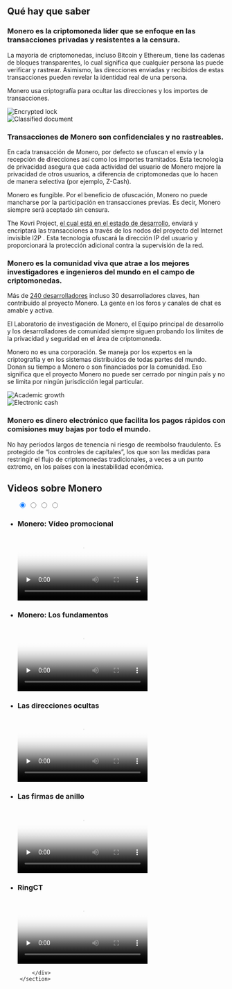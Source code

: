 <div class="site-wrap">
    <section class="container">
            <div class="row">
                <section class="container about-monero full col-xs-12">
                    <div class="info-block">
                        <div class="row center-xs">
                            <div class="col"><h2>Qué hay que saber</h2></div>
                        </div>
                        <div class="row middle-xs info-block-row private">
                            <div class="col-lg-7 col-md-6 col-sm-8 col-xs-12  why-text">
                                <h3>Monero es la criptomoneda líder que se enfoque en las transacciones privadas y resistentes a la censura.</h3>
                                <p>La mayoría de criptomonedas, incluso Bitcoin y Ethereum, tiene las cadenas de bloques transparentes, lo cual significa que cualquier persona las puede verificar y rastrear. Asimismo, las direcciones enviadas y recibidos de estas transacciones pueden revelar la identidad real de una persona.</p>
                                <p>Monero usa criptografía para ocultar las direcciones y los importes de transacciones.</p>
                            </div>
                            <div class="col-lg-5 col-md-6 col-sm-4 col-xs-12 last-sm first-xs center-xs">
                                <img src="/img/crypto-lock.png" alt="Encrypted lock" class="main-icon">
                            </div>
                        </div>
                        <div class="row middle-xs info-block-row">
                            <div class="col-lg-5 col-md-6 col-sm-4 col-xs-12 center-xs">
                                <img src="/img/monero-classified.png" alt="Classified document" class="main-icon">
                            </div>
                            <div class="col-lg-7 col-md-6 col-sm-8 col-xs-12 why-text">
                                <h3>Transacciones de Monero son confidenciales y no rastreables.</h3>
                                <p>En cada transacción de Monero, por defecto se ofuscan el envío y la recepción de direcciones así como los importes tramitados. Esta tecnología de privacidad asegura que cada actividad del usuario de Monero mejore la privacidad de otros usuarios, a diferencia de criptomonedas que lo hacen de manera selectiva (por ejemplo, Z-Cash).</p>
                                <p>Monero es fungible. Por el beneficio de ofuscación, Monero no puede mancharse por la participación en transacciones previas. Es decir, Monero siempre será aceptado sin censura.</p>
                                <p>The Kovri Project, <a href="https://getkovri.org/">el cual está en el estado de desarrollo</a>, enviará y encriptará las transacciones a través de los nodos del proyecto del Internet invisible I2P . Esta tecnología ofuscará la dirección IP del usuario y proporcionará la protección adicional contra la supervisión de la red.</p>
                            </div>
                        </div>
                        <div class="row middle-xs info-block-row">
                            <div class="col-lg-7 col-md-6 col-sm-8 col-xs-12 why-text">
                                <h3>Monero es la comunidad viva que atrae a los mejores investigadores e ingenieros del mundo en el campo de criptomonedas.</h3>
                                <p>Más de <a href="https://www.openhub.net/p/monero" target="_blank" rel="noreferrer noopener">240 desarrolladores</a> incluso 30 desarrolladores claves, han contribuido al proyecto Monero. La gente en los foros y canales de chat es amable y activa.</p>
                                <p>El Laboratorio de investigación de Monero, el Equipo principal de desarrollo y los desarrolladores de comunidad siempre siguen probando los límites de la privacidad y seguridad en el área de criptomoneda.</p>
                                <p>Monero no es una corporación. Se maneja por los expertos en la criptografía y en los sistemas distribuidos de todas partes del mundo. Donan su tiempo a Monero o son financiados por la comunidad. Eso significa que el proyecto Monero no puede ser cerrado por ningún país y no se limita por ningún jurisdicción legal particular.</p>
                            </div>
                            <div class="col-lg-5 col-md-6 col-sm-4 col-xs-12 last-sm first-xs center-xs">
                                <img src="/img/academic-growth.png" alt="Academic growth" class="main-icon">
                            </div>
                        </div>
                        <div class="row middle-xs info-block-row">
                            <div class="col-lg-5 col-md-6 col-sm-4 col-xs-12 center-xs">
                                <img src="/img/monero-electronic-cash.png" alt="Electronic cash" class="main-icon">
                            </div>
                            <div class="col-lg-7 col-md-6 col-sm-8 col-xs-12 why-text">
                                <h3>Monero es dinero electrónico que facilita los pagos rápidos con comisiones muy bajas por todo el mundo.</h3>
                                <p>No hay períodos largos de tenencia ni riesgo de reembolso fraudulento. Es protegido de “los controles de capitales”, los que son las medidas para restringir el flujo de criptomonedas tradicionales, a veces a un punto extremo, en los países con la inestabilidad económica.</p>
                            </div>
                        </div>
                    </div>
            </section>
               <section class="full col-xs-12 monero-vid">
                    <div class="info-block">
                        <div class="row center-xs">
                            <div class="col"><h2>Videos sobre Monero</h2></div>
                        </div>
                        <div class="row center-xs">
                          <div class="col-xs-12 carousel-container">
                                      <ul class="carousel my-carousel">
                                        <input class="carousel-activator" type="radio" id="A" name="activator" checked="checked"/>
                                        <input class="carousel-activator" type="radio" id="B" name="activator"/>
                                        <input class="carousel-activator" type="radio" id="C" name="activator"/>
                                        <input class="carousel-activator" type="radio" id="D" name="activator"/>
                                        <div class="carousel-controls">
                                          <label class="carousel-control carousel-control-backward" for="D"></label>
                                          <label class="carousel-control carousel-control-forward" for="B"></label>
                                        </div>
                                        <div class="carousel-controls">
                                          <label class="carousel-control carousel-control-backward" for="A"></label>
                                          <label class="carousel-control carousel-control-forward" for="C"></label>
                                        </div>
                                        <div class="carousel-controls">
                                          <label class="carousel-control carousel-control-backward" for="B"></label>
                                          <label class="carousel-control carousel-control-forward" for="D"></label>
                                        </div>
                                        <div class="carousel-controls">
                                          <label class="carousel-control carousel-control-backward" for="C"></label>
                                          <label class="carousel-control carousel-control-forward" for="A"></label>
                                        </div>
                                        <li class="carousel-slide ms">
                                            <h3>Monero: Vídeo promocional</h3>
                                            <video controls poster="/img/monero-community.png" onclick="this.paused ? this.play() : this.pause();" preload="none">
                                                <source src="/media/Monero_Promo.m4v">
                                            </video>
                                        </li>
                                        <li class="carousel-slide">
                                          <h3>Monero: Los fundamentos</h3>
                                            <video controls poster="/img/monero-cash-video-poster.png" onclick="this.paused ? this.play() : this.pause();" preload="none">
                                                <source src="/media/Monero%20-%20The%20Essentials.m4v">
                                            </video>
                                        </li>
                                        <li class="carousel-slide">
                                          <h3>Las direcciones ocultas</h3>
                                            <video controls poster="/img/stealth-address-poster.png" onclick="this.paused ? this.play() : this.pause();" preload="none">
                                                <source src="/media/Monero%20-%20Stealth%20Addresses.m4v">
                                            </video>
                                        </li>
                                        <li class="carousel-slide">
                                          <h3>Las firmas de anillo</h3>
                                            <video controls poster="/img/ring-signatures-poster.png" onclick="this.paused ? this.play() : this.pause();" preload="none">
                                                <source src="/media/Monero%20-%20Ring%20Signatures.m4v">
                                            </video>
                                        </li>
                                        <li class="carousel-slide">
                                          <h3>RingCT</h3>
                                            <video controls poster="/img/ringct-poster.png" onclick="this.paused ? this.play() : this.pause();" preload="none">
                                                <source src="/media/Monero%20-%20RingCT.m4v">
                                            </video>
                                        </li>
                                      </ul>
                            </div>
                        </div>
                </div>
                </section>

            </div>
        </section>
</div>